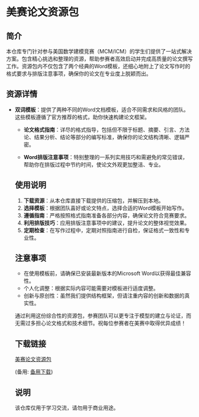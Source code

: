 # 美赛论文资源包

## 简介

本仓库专门针对参与美国数学建模竞赛（MCM/ICM）的学生们提供了一站式解决方案。包含精心挑选和整理的资源，帮助参赛者高效启动并完成高质量的论文撰写工作。资源包内不仅包含了两个经典的Word模板，还细心地附上了论文写作时的格式要求与排版注意事项，确保你的论文在专业度上脱颖而出。

## 资源详情

- **双词模板**：提供了两种不同的Word文档模板，适合不同需求和风格的团队。这些模板遵循了官方推荐的格式，助你快速构建论文框架。

  - **论文格式指南**：详尽的格式指导，包括但不限于标题、摘要、引言、方法论、结果分析、结论等部分的编写标准，确保你的论文结构清晰、逻辑严密。

  - **Word排版注意事项**：特别整理的一系列实用技巧和需避免的常见错误，帮助你在排版过程中节约时间，使论文外观更加整洁、专业。

  ## 使用说明

  1. **下载资源**：从本仓库直接下载提供的压缩包，并解压到本地。
  2. **选择模板**：根据团队喜好或论文特点，选择合适的Word模板开始写作。
  3. **遵循指南**：严格按照格式指南准备各部分内容，确保论文符合竞赛要求。
  4. **利用排版技巧**：应用排版注意事项中的建议，提升论文的整体视觉效果。
  5. **定期检查**：在写作过程中，定期对照指南进行自检，保证格式一致性和专业性。

  ## 注意事项

  - 在使用模板前，请确保已安装最新版本的Microsoft Word以获得最佳兼容性。
  - 个人化调整：根据实际内容可能需要对模板进行适度调整。
  - 创新与原创性：虽然我们提供结构框架，但请注重内容的创新和数据的真实性。

  通过利用这份综合性的资源包，参赛团队可以更专注于模型的建立与论证，而无需过多担心论文格式和技术细节。祝每位参赛者在美赛中取得优异成绩！

  ## 下载链接
  [美赛论文资源包](https://pan.quark.cn/s/1df570e540a6) 

  (备用: [备用下载](https://pan.baidu.com/s/15C2S---4RX7WXjt9d3UhcQ?pwd=1234))

  ## 说明

  该仓库仅用于学习交流，请勿用于商业用途。
